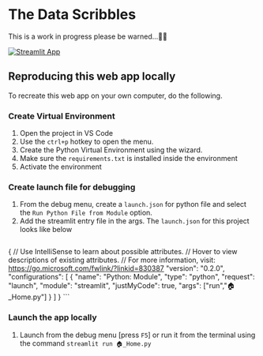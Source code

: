# The Data Scribbles

This is a work in progress please be warned...🖖🏼

[![Streamlit App](https://static.streamlit.io/badges/streamlit_badge_black_white.svg)](https://steffin-datascribbles.streamlit.app/)

## Reproducing this web app locally
To recreate this web app on your own computer, do the following.

### Create Virtual Environment

1. Open the project in VS Code 
2. Use the `ctrl+p` hotkey to open the menu. 
3. Create the Python Virtual Environment using the wizard.
4. Make sure the `requirements.txt` is installed inside the environment
5. Activate the environment

### Create launch file for debugging

1. From the debug menu, create a `launch.json` for python file and select the `Run Python File from Module` option.
2. Add the streamlit entry file in the args. The `launch.json` for this project looks like below
    ```json
{
    // Use IntelliSense to learn about possible attributes.
    // Hover to view descriptions of existing attributes.
    // For more information, visit: https://go.microsoft.com/fwlink/?linkid=830387
    "version": "0.2.0",
    "configurations": [
        {
            "name": "Python: Module",
            "type": "python",
            "request": "launch",
            "module": "streamlit",
            "justMyCode": true,
            "args": ["run","🏠_Home.py"]
        }
    ]
}
    ```
###  Launch the app locally

1. Launch from the debug menu [press `F5`] or run it from the terminal using the command `streamlit run 🏠_Home.py`